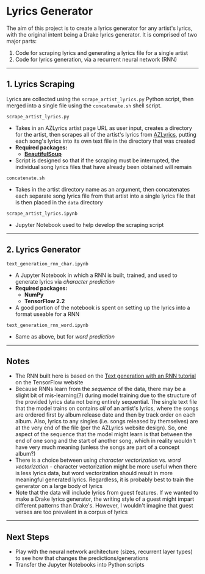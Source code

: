 # Lyrics Generator

The aim of this project is to create a lyrics generator for any artist's lyrics, with the original intent being a Drake lyrics generator.  It is comprised of two major parts:

1. Code for scraping lyrics and generating a lyrics file for a single artist
2. Code for lyrics generation, via a recurrent neural network (RNN)

---

## 1. Lyrics Scraping

Lyrics are collected using the `scrape_artist_lyrics.py` Python script, then merged into a single file using the `concatenate.sh` shell script.

`scrape_artist_lyrics.py`
- Takes in an AZLyrics artist page URL as user input, creates a directory for the artist, then scrapes all of the artist's lyrics from [AZLyrics](https://www.azlyrics.com/), putting each song's lyrics into its own text file in the directory that was created
- **Required packages:**
	- **[BeautifulSoup](https://www.crummy.com/software/BeautifulSoup/bs4/doc/)**
- Script is designed so that if the scraping must be interrupted, the individual song lyrics files that have already been obtained will remain

`concatenate.sh`
- Takes in the artist directory name as an argument, then concatenates each separate song lyrics file from that artist into a single lyrics file that is then placed in the `data` directory

`scrape_artist_lyrics.ipynb`
- Jupyter Notebook used to help develop the scraping script

---

## 2. Lyrics Generator

`text_generation_rnn_char.ipynb`
- A Jupyter Notebook in which a RNN is built, trained, and used to generate lyrics via *character prediction*
- **Required packages:**
	- **NumPy**
	- **TensorFlow 2.2**
- A good portion of the notebook is spent on setting up the lyrics into a format useable for a RNN

`text_generation_rnn_word.ipynb`
- Same as above, but for *word prediction*

---

## Notes
- The RNN built here is based on the [Text generation with an RNN tutorial](https://www.tensorflow.org/tutorials/text/text_generation) on the TensorFlow website
- Because RNNs learn from the *sequence* of the data, there may be a slight bit of mis-learning(?) during model training due to the structure of the provided lyrics data not being entirely sequential.  The single text file that the model trains on contains *all* of an artist's lyrics, where the songs are ordered first by album release date and then by track order on each album.  Also, lyrics to any singles (i.e. songs released by themselves) are at the very end of the file (per the AZLyrics website design).  So, one aspect of the sequence that the model might learn is that between the end of one song and the start of another song, which in reality wouldn't have very much meaning (unless the songs are part of a concept album?)
- There is a choice between using *character vectorization* vs. *word vectorization* - character vectorization might be more useful when there is less lyrics data, but word vectorization should result in more meaningful generated lyrics.  Regardless, it is probably best to train the generator on a large body of lyrics
- Note that the data will include lyrics from guest features.  If we wanted to make a Drake lyrics generator, the writing style of a guest might impart different patterns than Drake's.  However, I wouldn't imagine that guest verses are too prevalent in a corpus of lyrics

---

## Next Steps

- Play with the neural network architecture (sizes, recurrent layer types) to see how that changes the predictions/generations
- Transfer the Jupyter Notebooks into Python scripts
